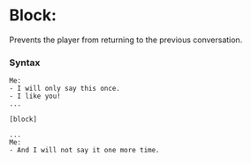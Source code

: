 # Block:

Prevents the player from returning to the previous conversation.

### Syntax

```
Me:
- I will only say this once.
- I like you!
...

[block]

...
Me:
- And I will not say it one more time.
```
